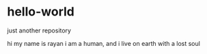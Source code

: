 # hello-world
just another repository

hi my name is rayan i am a human, and i live on earth with a lost soul

